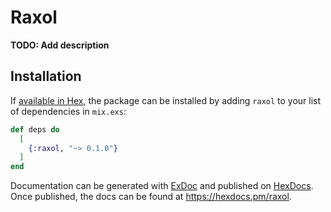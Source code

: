 # Raxol

**TODO: Add description**

## Installation

If [available in Hex](https://hex.pm/docs/publish), the package can be installed
by adding `raxol` to your list of dependencies in `mix.exs`:

```elixir
def deps do
  [
    {:raxol, "~> 0.1.0"}
  ]
end
```

Documentation can be generated with [ExDoc](https://github.com/elixir-lang/ex_doc)
and published on [HexDocs](https://hexdocs.pm). Once published, the docs can
be found at <https://hexdocs.pm/raxol>.

